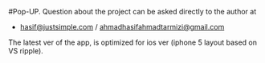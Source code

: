 #Pop-UP.
Question about the project can be asked directly to the author at
  - hasif@justsimple.com / ahmadhasifahmadtarmizi@gmail.com
  
  
The latest ver of the app, is optimized for ios ver (iphone 5 layout based on VS ripple).
